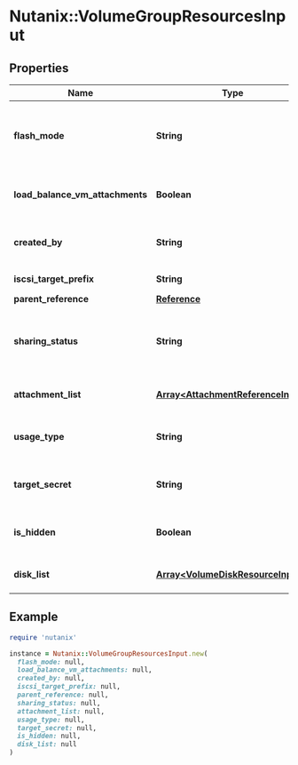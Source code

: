 # Nutanix::VolumeGroupResourcesInput

## Properties

| Name | Type | Description | Notes |
| ---- | ---- | ----------- | ----- |
| **flash_mode** | **String** | Flash Mode, if enabled all volume disks of the VG will be pinned to SSD tier.  | [optional] |
| **load_balance_vm_attachments** | **Boolean** | Whether to enable volume group load balancing. | [optional] |
| **created_by** | **String** | Service/user who created this volume group. | [optional] |
| **iscsi_target_prefix** | **String** | iSCSI target prefix-name. | [optional] |
| **parent_reference** | [**Reference**](Reference.md) |  | [optional] |
| **sharing_status** | **String** | Whether the volume group can be shared across multiple iSCSI initiators.  | [optional] |
| **attachment_list** | [**Array&lt;AttachmentReferenceInput&gt;**](AttachmentReferenceInput.md) | VMs attached to volume group. | [optional] |
| **usage_type** | **String** | Expected usage type for the volume group. | [optional] |
| **target_secret** | **String** | Target Secret in case of CHAP authentication. | [optional] |
| **is_hidden** | **Boolean** | Whether the VG is meant to be hidden or not. | [optional] |
| **disk_list** | [**Array&lt;VolumeDiskResourceInput&gt;**](VolumeDiskResourceInput.md) | Volume group disk specification. | [optional] |

## Example

```ruby
require 'nutanix'

instance = Nutanix::VolumeGroupResourcesInput.new(
  flash_mode: null,
  load_balance_vm_attachments: null,
  created_by: null,
  iscsi_target_prefix: null,
  parent_reference: null,
  sharing_status: null,
  attachment_list: null,
  usage_type: null,
  target_secret: null,
  is_hidden: null,
  disk_list: null
)
```

